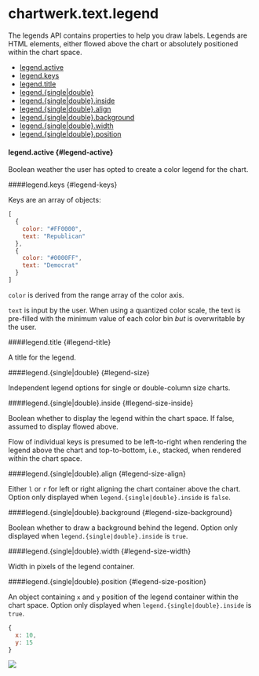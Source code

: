 # chartwerk.text.legend

The legends API contains properties to help you draw labels. Legends are HTML elements, either flowed above the chart or absolutely positioned within the chart space.

- [legend.active](#legend-active)
- [legend.keys](#legend-keys)
- [legend.title](#legend-title)
- [legend.{single|double}](#legend-size)
- [legend.{single|double}.inside](#legend-size-inside)
- [legend.{single|double}.align](#legend-size-align)
- [legend.{single|double}.background](#legend-size-background)
- [legend.{single|double}.width](#legend-size-width)
- [legend.{single|double}.position](#legend-size-position)

#### legend.active {#legend-active}

Boolean weather the user has opted to create a color legend for the chart.

####legend.keys {#legend-keys}

Keys are an array of objects:

```js
[
  {
    color: "#FF0000",
    text: "Republican"
  },
  {
    color: "#0000FF",
    text: "Democrat"
  }
]
```

`color` is derived from the range array of the color axis.

`text` is input by the user. When using a quantized color scale, the text is pre-filled with the minimum value of each color bin _but_ is overwritable by the user.

####legend.title {#legend-title}

A title for the legend.

####legend.{single|double} {#legend-size}

Independent legend options for single or double-column size charts.

####legend.{single|double}.inside {#legend-size-inside}

Boolean whether to display the legend within the chart space. If false, assumed to display flowed above.

Flow of individual keys is presumed to be left-to-right when rendering the legend above the chart and top-to-bottom, i.e., stacked, when rendered within the chart space.

####legend.{single|double}.align {#legend-size-align}

Either `l` or `r` for left or right aligning the chart container above the chart. Option only displayed when `legend.{single|double}.inside` is `false`.

####legend.{single|double}.background {#legend-size-background}

Boolean whether to draw a background behind the legend. Option only displayed when `legend.{single|double}.inside` is `true`.

####legend.{single|double}.width {#legend-size-width}

Width in pixels of the legend container.

####legend.{single|double}.position {#legend-size-position}

An object containing `x` and `y` position of the legend container within the chart space. Option only displayed when `legend.{single|double}.inside` is `true`.

```js
{
  x: 10,
  y: 15
}
```

<img src="../img/screenshots/color_legend.md" class="screenshot" />